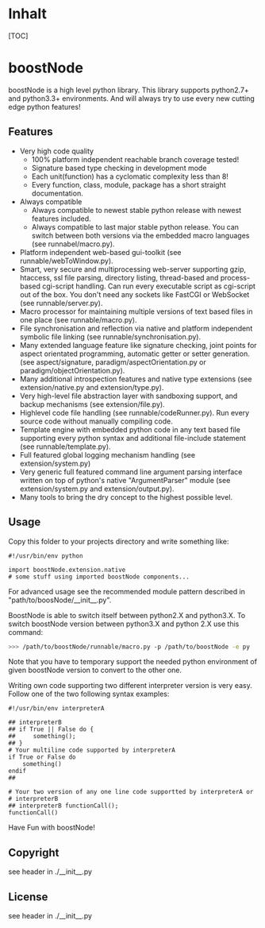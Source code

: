 <!-- region vim modline

vim: set tabstop=4 shiftwidth=4 expandtab:
vim: foldmethod=marker foldmarker=region,endregion:

endregion

region header

Copyright Torben Sickert 16.12.2012

License
   This library written by Torben Sickert stand under a creative commons
   naming 3.0 unported license.
   see http://creativecommons.org/licenses/by/3.0/deed.de

endregion -->

Inhalt
======

<!--Place for automatic generated table of contents.-->
[TOC]

boostNode
=========

boostNode is a high level python library.
This library supports python2.7+ and python3.3+ environments.
And will always try to use every new cutting edge python features!

Features
--------

* Very high code quality
    * 100% platform independent reachable branch coverage tested!
    * Signature based type checking in development mode
    * Each unit(function) has a cyclomatic complexity less than 8!
    * Every function, class, module, package has a short straight
      documentation.
* Always compatible
    * Always compatible to newest stable python release with newest features
      included.
    * Always compatible to last major stable python release. You can switch
      between both versions via the embedded macro languages
      (see runnabel/macro.py).
* Platform independent web-based gui-toolkit (see runnable/webToWindow.py).
* Smart, very secure and multiprocessing web-server supporting gzip, htaccess,
  ssl file parsing, directory listing, thread-based and process-based
  cgi-script handling. Can run every executable script as cgi-script out of the
  box. You don't need any sockets like FastCGI or WebSocket
  (see runnable/server.py).
* Macro processor for maintaining multiple versions of text based files in one
  place (see runnable/macro.py).
* File synchronisation and reflection via native and platform independent
  symbolic file linking (see runnable/synchronisation.py).
* Many extended language feature like signature checking, joint points for
  aspect orientated programming, automatic getter or setter generation.
  (see aspect/signature, paradigm/aspectOrientation.py or
  paradigm/objectOrientation.py).
* Many additional introspection features and native type extensions
  (see extension/native.py and extension/type.py).
* Very high-level file abstraction layer with sandboxing support, and backup
  mechanisms (see extension/file.py).
* Highlevel code file handling (see runnable/codeRunner.py). Run every
  source code without manually compiling code.
* Template engine with embedded python code in any text based file supporting
  every python syntax and additional file-include statement
  (see runnable/template.py).
* Full featured global logging mechanism handling (see extension/system.py)
* Very generic full featured command line argument parsing interface written
  on top of python's native "ArgumentParser" module
  (see extension/system.py and extension/output.py).
* Many tools to bring the dry concept to the highest possible level.

Usage
-----

Copy this folder to your projects directory and write something like:

    #!/usr/bin/env python

    import boostNode.extension.native
    # some stuff using imported boostNode components...

For advanced usage see the recommended module pattern described in
"path/to/boosNode/\_\_init\_\_.py".

BoostNode is able to switch itself between python2.X and python3.X.
To switch boostNode version between python3.X and python 2.X use this
command:

```bash
>>> /path/to/boostNode/runnable/macro.py -p /path/to/boostNode -e py
```

Note that you have to temporary support the needed python environment
of given boostNode version to convert to the other one.

Writing own code supporting two different interpreter version is very easy.
Follow one of the two following syntax examples:

    #!/usr/bin/env interpreterA

    ## interpreterB
    ## if True || False do {
    ##     something();
    ## }
    # Your multiline code supported by interpreterA
    if True or False do
        something()
    endif
    ##

    # Your two version of any one line code supportted by interpreterA or
    # interpreterB
    ## interpreterB functionCall();
    functionCall()

Have Fun with boostNode!

Copyright
---------

see header in ./\_\_init\_\_.py

License
-------

see header in ./\_\_init\_\_.py
